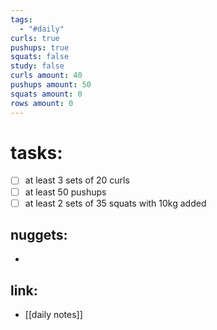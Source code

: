 ```yaml
---
tags:
  - "#daily"
curls: true
pushups: true
squats: false
study: false
curls amount: 40
pushups amount: 50
squats amount: 0
rows amount: 0
---
```

# tasks:
- [ ] at least 3 sets of 20 curls 
- [ ] at least 50 pushups
- [ ] at least 2 sets of 35 squats with 10kg added
## nuggets:
- 
## link: 
- [[daily notes]] 